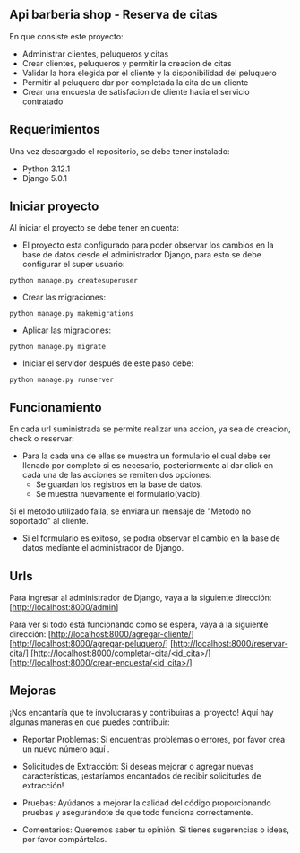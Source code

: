 ## Api barberia shop - Reserva de citas

En que consiste este proyecto:
- Administrar clientes, peluqueros y citas
- Crear clientes, peluqueros y permitir la creacion de citas
- Validar la hora elegida por el cliente y la disponibilidad del peluquero
- Permitir al peluquero dar por completada la cita de un cliente
- Crear una encuesta de satisfacion de cliente hacia el servicio contratado

## Requerimientos

Una vez descargado el repositorio, se debe tener instalado:
- Python 3.12.1
- Django 5.0.1

## Iniciar proyecto

Al iniciar el proyecto se debe tener en cuenta:

- El proyecto esta configurado para poder observar los cambios en la base de datos desde el administrador Django, para esto se debe configurar el super usuario:

```
python manage.py createsuperuser
```

- Crear las migraciones: 

```
python manage.py makemigrations
```

- Aplicar las migraciones:

```
python manage.py migrate
```

- Iniciar el servidor después de este paso debe:

```
python manage.py runserver 
```

## Funcionamiento

En cada url suministrada se permite realizar una accion, ya sea de creacion, check o reservar:
- Para la cada una de ellas se muestra un formulario el cual debe ser llenado por completo si es necesario, posteriormente al dar click en cada una de las acciones se remiten dos opciones:
    - Se guardan los registros en la base de datos.
    - Se muestra nuevamente el formulario(vacio).

Si el metodo utilizado falla, se enviara un mensaje de "Metodo no soportado" al cliente.

- Si el formulario es exitoso, se podra observar el cambio en la base de datos mediante el administrador de Django.


## Urls

Para ingresar al administrador de Django, vaya a la siguiente dirección:
[[http://localhost:8000/admin](http://localhost:8000/admin)]

Para ver si todo está funcionando como se espera, vaya a la siguiente dirección:
[[http://localhost:8000/agregar-cliente/](http://localhost:8000/agregar-cliente/)]
[[http://localhost:8000/agregar-peluquero/](http://localhost:8000/agregar-peluquero/)]
[[http://localhost:8000/reservar-cita/](http://localhost:8000/reservar-cita/)]
[[http://localhost:8000/completar-cita/<id_cita>/](http://localhost:8000/completar-cita/<id_cita>/)]
[[http://localhost:8000/crear-encuesta/<id_cita>/](http://localhost:8000/crear-encuesta/<id_cita>/)]

## Mejoras

¡Nos encantaría que te involucraras y contribuiras al proyecto! Aquí hay algunas maneras en que puedes contribuir:

- Reportar Problemas: Si encuentras problemas o errores, por favor crea un nuevo número aquí .

- Solicitudes de Extracción: Si deseas mejorar o agregar nuevas características, ¡estaríamos encantados de recibir solicitudes de extracción!

- Pruebas: Ayúdanos a mejorar la calidad del código proporcionando pruebas y asegurándote de que todo funciona correctamente.

- Comentarios: Queremos saber tu opinión. Si tienes sugerencias o ideas, por favor compártelas.





